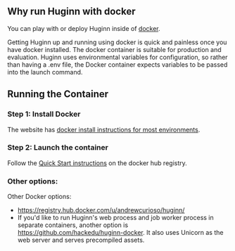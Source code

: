 ## Why run Huginn with docker

You can play with or deploy Huginn inside of [docker](http://www.docker.io/).

Getting Huginn up and running using docker is quick and painless once you have docker installed. The docker container is suitable for production and evaluation. Huginn uses environmental variables for configuration, so rather than having a .env file, the Docker container expects variables to be passed into the launch command.

## Running the Container

### Step 1: Install Docker
The website has [docker install instructions for most environments](https://docs.docker.com/installation/).

### Step 2: Launch the container

Follow the [Quick Start instructions](https://registry.hub.docker.com/u/cantino/huginn/) on the docker hub registry.

### Other options:

Other Docker options:

* https://registry.hub.docker.com/u/andrewcurioso/huginn/
* If you'd like to run Huginn's web process and job worker process in separate containers, another option is https://github.com/hackedu/huginn-docker. It also uses Unicorn as the web server and serves precompiled assets.

